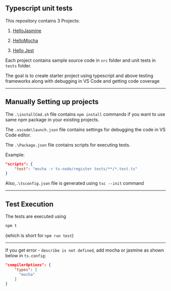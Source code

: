 ## Typescript unit tests

This repository contains 3 Projects:

1.  [HelloJasmine](https://github.com/chiragrupani/TSUnitTestsSetup/tree/master/HelloJasmine 'Jasmine')

2.  [HelloMocha](https://github.com/chiragrupani/TSUnitTestsSetup/tree/master/HelloMocha 'Mocha')

3.  [Hello Jest](https://github.com/chiragrupani/TSUnitTestsSetup/tree/master/HelloJest 'Jest')

Each project contains sample source code in `src` folder and unit tests in `tests` folder.

The goal is to create starter project using typescript and above testing frameworks along with debugging in VS Code and getting code coverage

<hr/>

## Manually Setting up projects

The `.\installCmd.sh` file contains `npm install` commands if you want to use same npm package in your existing projects.

The `.vscode\launch.json` file contains settings for debugging the code in VS Code editor.

The `.\Package.json` file contains scripts for executing tests.

Example:

```JSON
"scripts": {
    "test": "mocha -r ts-node/register tests/**/*.test.ts"
}
```

Also,`.\tsconfig.json` file is generated using `tsc --init` command

<hr/>

## Test Execution

The tests are executed using

```sh
npm t
```

(which is short for `npm run test`)

<hr/>

If you get error - `describe is not defined`, add mocha or jasmine as shown below in `ts.config`:

```json
"compilerOptions": {
    "types": [
      "mocha"
    ]
}
```
